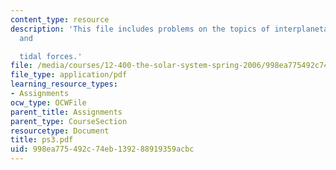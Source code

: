 ```yaml
---
content_type: resource
description: 'This file includes problems on the topics of interplanetary Olympics,
  and

  tidal forces.'
file: /media/courses/12-400-the-solar-system-spring-2006/998ea775492c74eb139288919359acbc_ps3.pdf
file_type: application/pdf
learning_resource_types:
- Assignments
ocw_type: OCWFile
parent_title: Assignments
parent_type: CourseSection
resourcetype: Document
title: ps3.pdf
uid: 998ea775-492c-74eb-1392-88919359acbc
---
```

